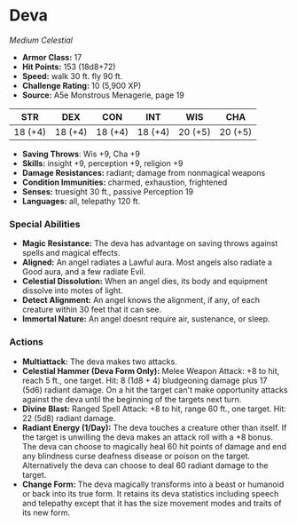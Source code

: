 # Deva

*Medium* *Celestial*

- **Armor Class:** 17
- **Hit Points:** 153 (18d8+72)
- **Speed:** walk 30 ft. fly 90 ft.
- **Challenge Rating:** 10 (5,900 XP)
- **Source:** A5e Monstrous Menagerie, page 19

| STR | DEX | CON | INT | WIS | CHA |
| --- | --- | --- | --- | --- | --- |
| 18 (+4) | 18 (+4) | 18 (+4) | 18 (+4) | 20 (+5) | 20 (+5) |

- **Saving Throws**: Wis +9, Cha +9
- **Skills:** insight +9, perception +9, religion +9
- **Damage Resistances:** radiant; damage from nonmagical weapons
- **Condition Immunities:** charmed, exhaustion, frightened
- **Senses:** truesight 30 ft., passive Perception 19
- **Languages:** all, telepathy 120 ft.

### Special Abilities

- **Magic Resistance:** The deva has advantage on saving throws against spells and magical effects.
- **Aligned:** An angel radiates a Lawful aura. Most angels also radiate a Good aura, and a few radiate Evil.
- **Celestial Dissolution:** When an angel dies, its body and equipment dissolve into motes of light.
- **Detect Alignment:** An angel knows the alignment, if any, of each creature within 30 feet that it can see.
- **Immortal Nature:** An angel doesnt require air, sustenance, or sleep.

### Actions

- **Multiattack:** The deva makes two attacks.
- **Celestial Hammer (Deva Form Only):** Melee Weapon Attack: +8 to hit, reach 5 ft., one target. Hit: 8 (1d8 + 4) bludgeoning damage plus 17 (5d6) radiant damage. On a hit  the target can't make opportunity attacks against the deva until the beginning of the targets next turn.
- **Divine Blast:** Ranged Spell Attack: +8 to hit, range 60 ft., one target. Hit: 22 (5d8) radiant damage.
- **Radiant Energy (1/Day):** The deva touches a creature other than itself. If the target is unwilling  the deva makes an attack roll with a +8 bonus. The deva can choose to magically heal 60 hit points of damage and end any blindness  curse  deafness  disease  or poison on the target. Alternatively  the deva can choose to deal 60 radiant damage to the target.
- **Change Form:** The deva magically transforms into a beast or humanoid or back into its true form. It retains its deva statistics  including speech and telepathy  except that it has the size  movement modes  and traits of its new form.


